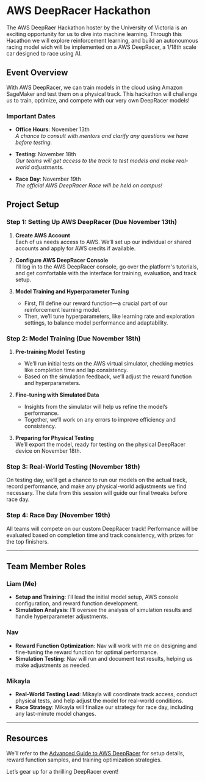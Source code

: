 # AWS DeepRacer Hackathon

The AWS DeepRaer Hackathon hoster by the University of Victoria is an exciting opportunity for us to dive into machine learning. Through this 
Hacathon we will explore reinforcement learning, and build an autonoumous racing model wich will be implemented on a AWS DeepRacer, a 1/18th scale
car designed to race using AI.

## Event Overview

With AWS DeepRacer, we can train models in the cloud using Amazon SageMaker and test them on a physical track. This hackathon will challenge us to train, optimize, and compete with our very own DeepRacer models!

### Important Dates

- **Office Hours**: November 13th  
  *A chance to consult with mentors and clarify any questions we have before testing.*

- **Testing**: November 18th  
  *Our teams will get access to the track to test models and make real-world adjustments.*

- **Race Day**: November 19th  
  *The official AWS DeepRacer Race will be held on campus!*

## Project Setup

### Step 1: Setting Up AWS DeepRacer (Due November 13th)

1. **Create AWS Account**  
   Each of us needs access to AWS. We’ll set up our individual or shared accounts and apply for AWS credits if available.

2. **Configure AWS DeepRacer Console**  
   I’ll log in to the AWS DeepRacer console, go over the platform's tutorials, and get comfortable with the interface for training, evaluation, and track setup.

3. **Model Training and Hyperparameter Tuning**  
   - First, I’ll define our reward function—a crucial part of our reinforcement learning model.
   - Then, we’ll tune hyperparameters, like learning rate and exploration settings, to balance model performance and adaptability.

### Step 2: Model Training (Due November 18th)

1. **Pre-training Model Testing**  
   - We’ll run initial tests on the AWS virtual simulator, checking metrics like completion time and lap consistency.
   - Based on the simulation feedback, we’ll adjust the reward function and hyperparameters.

2. **Fine-tuning with Simulated Data**  
   - Insights from the simulator will help us refine the model’s performance.
   - Together, we’ll work on any errors to improve efficiency and consistency.

3. **Preparing for Physical Testing**  
   We’ll export the model, ready for testing on the physical DeepRacer device on November 18th.

### Step 3: Real-World Testing (November 18th)

On testing day, we’ll get a chance to run our models on the actual track, record performance, and make any physical-world adjustments we find necessary. The data from this session will guide our final tweaks before race day.

### Step 4: Race Day (November 19th)

All teams will compete on our custom DeepRacer track! Performance will be evaluated based on completion time and track consistency, with prizes for the top finishers.

---

## Team Member Roles

### Liam (Me)
- **Setup and Training**: I’ll lead the initial model setup, AWS console configuration, and reward function development.
- **Simulation Analysis**: I’ll oversee the analysis of simulation results and handle hyperparameter adjustments.

### Nav
- **Reward Function Optimization**: Nav will work with me on designing and fine-tuning the reward function for optimal performance.
- **Simulation Testing**: Nav will run and document test results, helping us make adjustments as needed.

### Mikayla
- **Real-World Testing Lead**: Mikayla will coordinate track access, conduct physical tests, and help adjust the model for real-world conditions.
- **Race Strategy**: Mikayla will finalize our strategy for race day, including any last-minute model changes.

---

## Resources

We’ll refer to the [Advanced Guide to AWS DeepRacer](https://towardsdatascience.com/an-advanced-guide-to-aws-deepracer-2b462c37eea) for setup details, reward function samples, and training optimization strategies.

Let’s gear up for a thrilling DeepRacer event!
